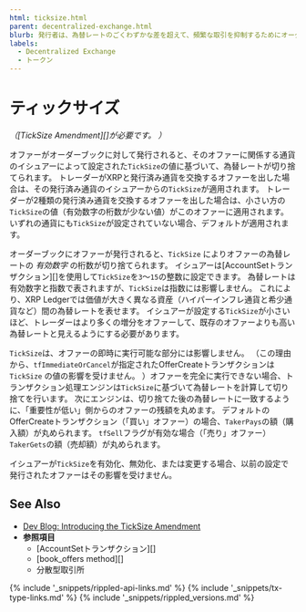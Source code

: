 ```yaml
---
html: ticksize.html
parent: decentralized-exchange.html
blurb: 発行者は、為替レートのごくわずかな差を超えて、頻繁な取引を抑制するためにオーダーブックで通貨のカスタムチックサイズを設定することができます。
labels:
  - Decentralized Exchange
  - トークン
---
```


# ティックサイズ

_（\[TickSize Amendment\]\[\]が必要です。 ）_

オファーがオーダーブックに対して発行されると、そのオファーに関係する通貨のイシュアーによって設定された`TickSize`の値に基づいて、為替レートが切り捨てられます。 トレーダーがXRPと発行済み通貨を交換するオファーを出した場合は、その発行済み通貨のイシュアーからの`TickSize`が適用されます。 トレーダーが2種類の発行済み通貨を交換するオファーを出した場合は、小さい方の`TickSize`の値（有効数字の桁数が少ない値）がこのオファーに適用されます。 いずれの通貨にも`TickSize`が設定されていない場合、デフォルトが適用されます。

オーダーブックにオファーが発行されると、`TickSize` によりオファーの為替レートの _有効数字_ の桁数が切り捨てられます。 イシュアーは\[AccountSetトランザクション\]\[\]を使用して`TickSize`を`3`～`15`の整数に設定できます。 為替レートは有効数字と指数で表されますが、`TickSize`は指数には影響しません。 これにより、XRP Ledgerでは価値が大きく異なる資産（ハイパーインフレ通貨と希少通貨など）間の為替レートを表せます。 イシュアーが設定する`TickSize`が小さいほど、トレーダーはより多くの増分をオファーして、既存のオファーよりも高い為替レートと見えるようにする必要があります。

`TickSize`は、オファーの即時に実行可能な部分には影響しません。 （この理由から、`tfImmediateOrCancel`が指定されたOfferCreateトランザクションは`TickSize` の値の影響を受けません。 ）オファーを完全に実行できない場合、トランザクション処理エンジンは`TickSize`に基づいて為替レートを計算して切り捨てを行います。 次にエンジンは、切り捨てた後の為替レートに一致するように、「重要性が低い」側からのオファーの残額を丸めます。 デフォルトのOfferCreateトランザクション（「買い」オファー）の場合、`TakerPays`の額（購入額）が丸められます。 `tfSell`フラグが有効な場合（「売り」オファー）`TakerGets`の額（売却額）が丸められます。

イシュアーが`TickSize`を有効化、無効化、または変更する場合、以前の設定で発行されたオファーはその影響を受けません。

## See Also

- [Dev Blog: Introducing the TickSize Amendment](https://xrpl.org/blog/2017/ticksize-voting.html#ticksize-amendment-overview)
- **参照項目**
    - \[AccountSetトランザクション\]\[\]
    - \[book_offers method\]\[\]
    - 分散型取引所



<!--{# common link defs #}-->
{% include '_snippets/rippled-api-links.md' %}
{% include '_snippets/tx-type-links.md' %}
{% include '_snippets/rippled_versions.md' %}
